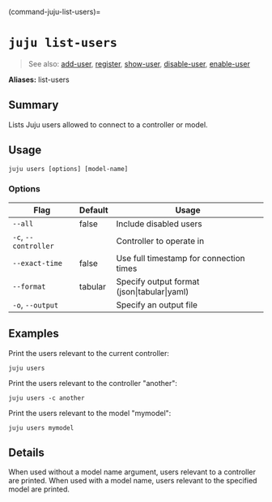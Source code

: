 (command-juju-list-users)=
# `juju list-users`
> See also: [add-user](#add-user), [register](#register), [show-user](#show-user), [disable-user](#disable-user), [enable-user](#enable-user)

**Aliases:** list-users

## Summary
Lists Juju users allowed to connect to a controller or model.

## Usage
```juju users [options] [model-name]```

### Options
| Flag | Default | Usage |
| --- | --- | --- |
| `--all` | false | Include disabled users |
| `-c`, `--controller` |  | Controller to operate in |
| `--exact-time` | false | Use full timestamp for connection times |
| `--format` | tabular | Specify output format (json&#x7c;tabular&#x7c;yaml) |
| `-o`, `--output` |  | Specify an output file |

## Examples

Print the users relevant to the current controller:

    juju users
    
Print the users relevant to the controller "another":

    juju users -c another

Print the users relevant to the model "mymodel":

    juju users mymodel


## Details
When used without a model name argument, users relevant to a controller are printed.
When used with a model name, users relevant to the specified model are printed.